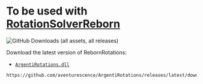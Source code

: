 # To be used with [RotationSolverReborn](https://github.com/FFXIV-CombatReborn/RotationSolverReborn)
![GitHub Downloads (all assets, all releases)](https://img.shields.io/github/downloads/aventurescence/ArgentiRotations/total)

Download the latest version of RebornRotations:

- [`ArgentiRotations.dll`](https://github.com/aventurescence/ArgentiRotations/releases/latest/download/ArgentiRotations.dll)

```
https://github.com/aventurescence/ArgentiRotations/releases/latest/download/ArgentiRotations.dll
```
